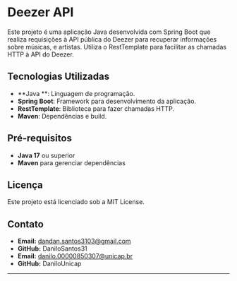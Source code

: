 # Deezer API

Este projeto é uma aplicação Java desenvolvida com Spring Boot que realiza requisições à API pública do Deezer para recuperar informações sobre músicas, e artistas. Utiliza o RestTemplate para facilitar as chamadas HTTP à API do Deezer.

## Tecnologias Utilizadas

- **Java **: Linguagem de programação.
- **Spring Boot**: Framework para desenvolvimento da aplicação.
- **RestTemplate**: Biblioteca para fazer chamadas HTTP.
- **Maven**: Dependências e build.

## Pré-requisitos

- **Java 17** ou superior
- **Maven** para gerenciar dependências

## Licença

Este projeto está licenciado sob a MIT License.

## Contato

- **Email:** dandan.santos3103@gmail.com
- **GitHub:** DaniloSantos31
- **Email:** [danilo.00000850307@unicap.br](mailto:danilo.00000850307@unicap.br)
- **GitHub:** DaniloUnicap

---
